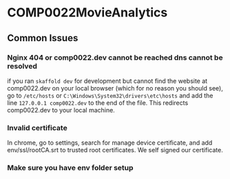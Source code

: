 # COMP0022MovieAnalytics

## Common Issues

### Nginx 404 or comp0022.dev cannot be reached dns cannot be resolved

if you ran `skaffold dev` for development but cannot find the website at comp0022.dev on your local browser (which for no reason you should see), go to `/etc/hosts` or `C:\Windows\System32\drivers\etc\hosts` and add the line `127.0.0.1 comp0022.dev` to the end of the file. This redirects comp0022.dev to your local machine.

### Invalid certificate

In chrome, go to settings, search for manage device certificate, and add env/ssl/rootCA.srt to trusted root certificates. We self signed our certificate.

### Make sure you have env folder setup
